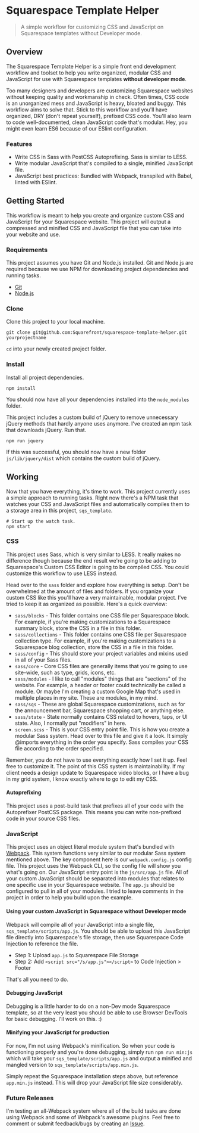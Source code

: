 Squarespace Template Helper
=======
> A simple workflow for customizing CSS and JavaScript on Squarespace templates without Developer mode.

## Overview

The Squarespace Template Helper is a simple front end development workflow and toolset to help you write organized, modular CSS and JavaScript for use with Squarespace templates **without developer mode**.

Too many designers and developers are customizing Squarespace websites without keeping quality and workmanship in check. Often times, CSS code is an unorganized mess and JavaScript is heavy, bloated and buggy. This workflow aims to solve that. Stick to this workflow and you'll have organized, DRY (don't repeat yourself), prefixed CSS code. You'll also learn to code well-documented, clean JavaScript code that's modular. Hey, you might even learn ES6 because of our ESlint configuration.

### Features

* Write CSS in Sass with PostCSS Autoprefixing. Sass is similar to LESS.
* Write modular JavaScript that's compiled to a single, minified JavaScript file.
* JavaScript best practices: Bundled with Webpack, transpiled with Babel, linted with ESlint.

## Getting Started

This workflow is meant to help you create and organize custom CSS and JavaScript for your Squarespace website. This project will output a compressed and minified CSS and JavaScript file that you can take into your website and use.

### Requirements

This project assumes you have Git and Node.js installed. Git and Node.js are required because we use NPM for downloading project dependencies and running tasks.

* [Git](https://git-scm.com/)
* [Node.js](https://nodejs.org/)

### Clone

Clone this project to your local machine.

```
git clone git@github.com:Squarefront/squarespace-template-helper.git yourprojectname
```

`cd` into your newly created project folder.

### Install

Install all project dependencies.

```
npm install
```

You should now have all your dependencies installed into the `node_modules` folder.

This project includes a custom build of jQuery to remove unnecessary jQuery methods that hardly anyone uses anymore. I've created an npm task that downloads jQuery. Run that.

```
npm run jquery
```

If this was successful, you should now have a new folder `js/lib/jquery/dist` which contains the custom build of jQuery.

## Working

Now that you have everything, it's time to work. This project currently uses a simple approach to running tasks. Right now there's a NPM task that watches your CSS and JavaScript files and automatically compiles them to a storage area in this project, `sqs_template`.

```
# Start up the watch task.
npm start
```

### CSS

This project uses Sass, which is very similar to LESS. It really makes no difference though because the end result we're going to be adding to Squarespace's Custom CSS Editor is going to be compiled CSS. You could customize this workflow to use LESS instead.

Head over to the `sass` folder and explore how everything is setup. Don't be overwhelmed at the amount of files and folders. If you organize your custom CSS like this you'll have a very maintainable, modular project. I've tried to keep it as organized as possible. Here's a quick overview:

* `sass/blocks` - This folder contains one CSS file per Squarespace block. For example, if you're making customizations to a Squarespace summary block, store the CSS in a file in this folder.
* `sass/collections` - This folder contains one CSS file per Squarespace collection type. For example, if you're making customizations to a Squarespace blog collection, store the CSS in a file in this folder.
* `sass/config` - This should store your project variables and mixins used in all of your Sass files.
* `sass/core` - Core CSS files are generally items that you're going to use site-wide, such as type, grids, icons, etc.
* `sass/modules` - I like to call "modules" things that are "sections" of the website. For example, a header or footer could technically be called a module. Or maybe I'm creating a custom Google Map that's used in multiple places in my site. These are modules, in my mind.
* `sass/sqs` - These are global Squarespace customizations, such as for the announcement bar, Squarespace shopping cart, or anything else.
* `sass/state` - State normally contains CSS related to hovers, taps, or UI state. Also, I normally put "modifiers" in here.
* `screen.scss` - This is your CSS entry point file. This is how you create a modular Sass system. Head over to this file and give it a look. It simply @imports everything in the order you specify. Sass compiles your CSS file according to the order specified.

Remember, you do not have to use everything exactly how I set it up. Feel free to customize it. The point of this CSS system is maintainability. If my client needs a design update to Squarespace video blocks, or I have a bug in my grid system, I know exactly where to go to edit my CSS.

#### Autoprefixing

This project uses a post-build task that prefixes all of your code with the Autoprefixer PostCSS package. This means you can write non-prefixed code in your source CSS files.

### JavaScript

This project uses an object literal module system that's bundled with [Webpack](https://webpack.github.io/). This system functions very similar to our modular Sass system mentioned above. The key component here is our `webpack.config.js` config file. This project uses the Webpack CLI, so the config file will show you what's going on. Our JavaScript entry point is the `js/src/app.js` file. All of your custom JavaScript should be separated into modules that relates to one specific use in your Squarespace website. The `app.js` should be configured to pull in all of your modules. I tried to leave comments in the project in order to help you build upon the example.

#### Using your custom JavaScript in Squarespace without Developer mode

Webpack will compile all of your JavaScript into a single file, `sqs_template/scripts/app.js`. You should be able to upload this JavaScript file directly into Squarespace's file storage, then use Squarespace Code Injection to reference the file.

* Step 1: Upload `app.js` to Squarespace File Storage
* Step 2: Add `<script src="/s/app.js"></script>` to Code Injection > Footer

That's all you need to do.

#### Debugging JavaScript

Debugging is a little harder to do on a non-Dev mode Squarespace template, so at the very least you should be able to use Browser DevTools for basic debugging. I'll work on this. :)

#### Minifying your JavaScript for production

For now, I'm not using Webpack's minification. So when your code is functioning properly and you're done debugging, simply run `npm run min:js` which will take your `sqs_template/scripts/app.js` and output a minified and mangled version to `sqs_template/scripts/app.min.js`.

Simply repeat the Squarespace installation steps above, but reference `app.min.js` instead. This will drop your JavaScript file size considerably.

### Future Releases

I'm testing an all-Webpack system where all of the build tasks are done using Webpack and some of Webpack's awesome plugins. Feel free to comment or submit feedback/bugs by creating an [Issue](/issues).